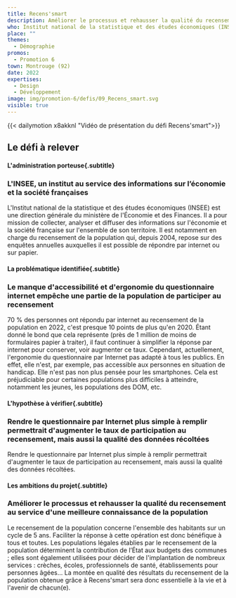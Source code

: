 ```yaml
---
title: Recens'smart
description: Améliorer le processus et rehausser la qualité du recensement au service d'une meilleure connaissance de la population 
who: Institut national de la statistique et des études économiques (INSEE)
place: ""
themes:
  - Démographie
promos:
  - Promotion 6
town: Montrouge (92)
date: 2022
expertises:
  - Design
  - Développement
image: img/promotion-6/defis/09_Recens_smart.svg
visible: true
---
```


{{< dailymotion x8akknl "Vidéo de présentation du défi Recens'smart">}}

## Le défi à relever

#### L'administration porteuse{.subtitle}
### L'INSEE, un institut au service des informations sur l’économie et la société françaises
L'Institut national de la statistique et des études économiques (INSEE) est une direction générale du ministère de l'Économie et des Finances. Il a pour mission de collecter, analyser et diffuser des informations sur l'économie et la société française sur l'ensemble de son territoire.
Il est notamment en charge du recensement de la population qui, depuis 2004, repose sur des enquêtes annuelles auxquelles il est possible de répondre par internet ou sur papier.

#### La problématique identifiée{.subtitle}
### Le manque d'accessibilité et d'ergonomie du questionnaire internet empêche une partie de la population de participer au recensement
70 % des personnes ont répondu par internet au recensement de la population en 2022, c'est presque 10 points de plus qu'en 2020. Étant donné le bond que cela représente (près de 1 million de moins de formulaires papier à traiter), il faut continuer à simplifier la réponse par internet pour conserver, voir augmenter ce taux.
Cependant, actuellement, l'ergonomie du questionnaire par Internet pas adapté à tous les publics. En effet, elle n'est, par exemple, pas accessible aux personnes en situation de handicap. Elle n'est pas non plus pensée pour les smartphones. Cela est préjudiciable pour certaines populations plus difficiles à atteindre, notamment les jeunes, les populations des DOM, etc.

#### L'hypothèse à vérifier{.subtitle}
### Rendre le questionnaire par Internet plus simple à remplir permettrait d'augmenter le taux de participation au recensement, mais aussi la qualité des données récoltées
Rendre le questionnaire par Internet plus simple à remplir permettrait d'augmenter le taux de participation au recensement, mais aussi la qualité des données récoltées. 

#### Les ambitions du projet{.subtitle}
### Améliorer le processus et rehausser la qualité du recensement au service d'une meilleure connaissance de la population
Le recensement de la population concerne l'ensemble des habitants sur un cycle de 5 ans. Faciliter la réponse à cette opération est donc bénéfique à tous et toutes. Les populations légales établies par le recensement de la population déterminent la contribution de l’État aux budgets des communes ; elles sont également utilisées pour décider de l'implantation de nombreux services : crèches, écoles, professionnels de santé, établissements pour personnes âgées... La montée en qualité des résultats du recensement de la population obtenue grâce à Recens'smart sera donc essentielle à la vie et à l'avenir de chacun(e).